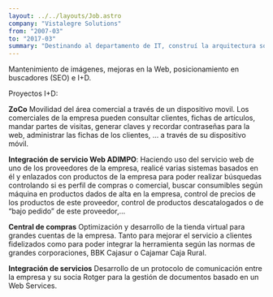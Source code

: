 ```yaml
---
layout: ../../layouts/Job.astro
company: "Vistalegre Solutions"
from: "2007-03"
to: "2017-03"
summary: "Destinando al departamento de IT, construí la arquitectura sobre la que se basaban varias de las herramientas de la empresa. Tienda B2C, tienda B2B, herramientas de soporte a otro departamentos, herramientas de automatización de procesos, QA, evolutivos, entre otras funciones."
---
```


Mantenimiento de imágenes, mejoras en la Web, posicionamiento en buscadores (SEO) e I+D.

Proyectos I+D:

**ZoCo**
Movilidad del área comercial a través de un dispositivo movil. Los comerciales de la empresa pueden consultar clientes, fichas de artículos, mandar partes de visitas, generar claves y recordar contraseñas para la web, administrar las fichas de los clientes, … a través de su dispositivo móvil.

**Integración de servicio Web ADIMPO**:
Haciendo uso del servicio web de uno de los proveedores de la empresa, realicé varias sistemas basados en él y enlazados con productos de la empresa para poder realizar búsquedas controlando si es perfil de compras o comercial, buscar consumibles según máquina en productos dados de alta en la empresa, control de precios de los productos de este proveedor, control de productos descatalogados o de “bajo pedido” de este proveedor,...

**Central de compras**
Optimización y desarrollo de la tienda virtual para grandes cuentas de la empresa. Tanto para mejorar el servicio a clientes fidelizados como para poder integrar la herramienta según las normas de grandes corporaciones, BBK Cajasur o Cajamar Caja Rural.

**Integración de servicios**
Desarrollo de un protocolo de comunicación entre la empresa y su socia Rotger para la gestión de documentos basado en un Web Services.
